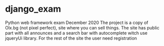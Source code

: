 # django_exam
Python web framework exam December 2020
The project is a copy of Olx.bg (not pixel perfect), site where you can sell things.
The site has public part with all announces and a search bar with autocomplete witch use jqueryUi library.
For the rest of the site the user need registration
